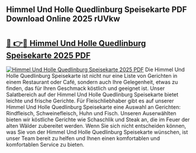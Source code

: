 ## Himmel Und Holle Quedlinburg Speisekarte PDF Download Online 2025 rUVkw

# <h2><a href="http://gcdccu.nevu.top/?p=Himmel+Und+Holle+Quedlinburg+Speisekarte">🔗 👉🔴 Himmel Und Holle Quedlinburg Speisekarte 2025 PDF</a></h2>

[![Himmel Und Holle Quedlinburg Speisekarte 2025 PDF](https://i.imgur.com/dBaPXMq.png)](http://gcdccu.nevu.top/?p=Himmel+Und+Holle+Quedlinburg+Speisekarte)
Die Himmel Und Holle Quedlinburg Speisekarte ist nicht nur eine Liste von Gerichten in einem Restaurant oder Café, sondern auch Ihre Gelegenheit, etwas zu finden, das für Ihren Geschmack köstlich und geeignet ist. Unser Salatbereich auf der Himmel Und Holle Quedlinburg Speisekarte bietet leichte und frische Gerichte. Für Fleischliebhaber gibt es auf unserer Himmel Und Holle Quedlinburg Speisekarte eine Auswahl an Gerichten: Rindfleisch, Schweinefleisch, Huhn und Fisch. Unseren Auserwählten bieten wir köstliche Gerichte wie Schaschlik und Steak an, die im Feuer der alten Wälder zubereitet werden. Wenn Sie sich nicht entscheiden können, was Sie von der Himmel Und Holle Quedlinburg Speisekarte wünschen, ist unser Team bereit zu helfen und Ihnen einen komfortablen und komfortablen Service zu bieten.
